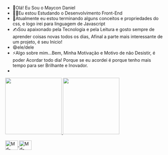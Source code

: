 - 👋Olá! Eu Sou o Maycon Daniel 
- 🕵️‍♂️Eu estou Estudando o Desenvolvimento Front-End
- 🌱Atualmente eu estou terminando alguns conceitos e propriedades do css, e logo irei para linguagem de Javascript
- ✍Sou apaixonado pela Tecnologia e pela Leitura e gosto sempre de aprender coisas novas todos os dias, Afinal a parte mais interessante de um projeto, é seu Inicio!
- 😄ele/dele
- ⚡Algo sobre mim...Bem, Minha Motivação e Motivo de não Desistir, é poder Acordar todo dia! Porque se eu  acordei é porque tenho mais tempo para  ser Brilhante e Inovador. 
- 

<div>
  <a href="https://beacons.ai/maycondaniel"> 
  <img height="180em" src="https://github-readme-stats.vercel.app/api?username=maycondaniel&show_icons=true&theme=dark&include_all_commits=true&count_private=true"/>
  <img height="180em" src="https://github-readme-stats.vercel.app/api/top-langs/?username=maycondaniel&layout=compact&langs_count=16&theme=dark"/>
</div>
<div style="display: inline_block"><br>
<img align="center" alt="Md-Html" height="30" width="40"  src="https://cdn.jsdelivr.net/gh/devicons/devicon@latest/icons/html5/html5-original.svg" />
<img align="center" alt="Md-Css" height="30" width="40"   src="https://cdn.jsdelivr.net/gh/devicons/devicon@latest/icons/css3/css3-original.svg" />
               
          
          
